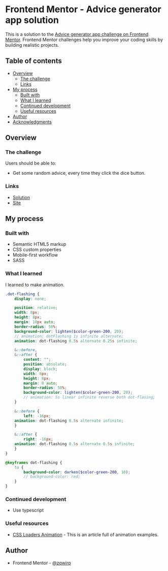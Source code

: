 # Frontend Mentor - Advice generator app solution

This is a solution to the [Advice generator app challenge on Frontend Mentor](https://www.frontendmentor.io/challenges/advice-generator-app-QdUG-13db). Frontend Mentor challenges help you improve your coding skills by building realistic projects.

## Table of contents

- [Overview](#overview)
  - [The challenge](#the-challenge)
  - [Links](#links)
- [My process](#my-process)
  - [Built with](#built-with)
  - [What I learned](#what-i-learned)
  - [Continued development](#continued-development)
  - [Useful resources](#useful-resources)
- [Author](#author)
- [Acknowledgments](#acknowledgments)

## Overview

### The challenge

Users should be able to:

- Get some random advice, every time they click the dice button.

### Links

- [Solution](https://your-solution-url.com)
- [Site](https://your-live-site-url.com)

## My process

### Built with

- Semantic HTML5 markup
- CSS custom properties
- Mobile-first workflow
- SASS

### What I learned

I learned to make animation.

```scss
.dot-flashing {
	display: none;

	position: relative;
	width: 8px;
	height: 8px;
	margin: 10px auto;
	border-radius: 50%;
	background-color: lighten($color-green-200, 20);
	// animation: dotFlashing 1s infinite alternate;
	animation: dot-flashing 0.5s alternate 0.25s infinite;

	&::before,
	&::after {
		content: "";
		position: absolute;
		display: block;
		width: 8px;
		height: 8px;
		margin: 0 auto;
		border-radius: 50%;
		background-color: lighten($color-green-200, 20);
		// animation: 5s linear infinite reverse both dot-flasing;
	}

	&::before {
		left: -16px;
	animation: dot-flashing 0.5s alternate infinite;
	}

	&::after {
		right: -16px;
	animation: dot-flashing 0.5s alternate 0.5s infinite;
	}
}

@keyframes dot-flashing {
	to {
		background-color: darken($color-green-200, 10);
		// background-color: red;
	}
}
```

### Continued development

- Use typescript

### Useful resources

- [CSS Loaders Animation](https://dev.to/afif/i-made-100-css-loaders-for-your-next-project-4eje) - This is an article full of animation examples.

## Author

- Frontend Mentor - [@zqwirp](https://www.frontendmentor.io/profile/zqwirp)
